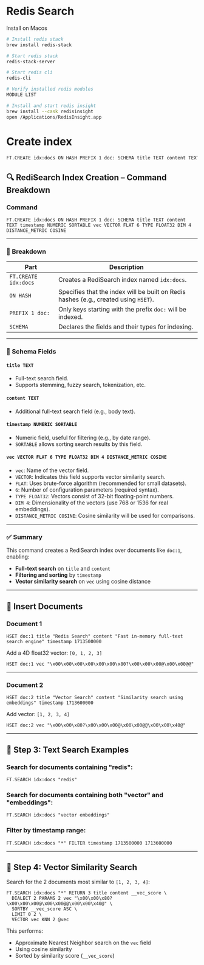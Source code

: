 # Redis Search

Install on Macos
```bash
# Install redis stack
brew install redis-stack

# Start redis stack
redis-stack-server

# Start redis cli
redis-cli

# Verify installed redis modules
MODULE LIST

# Install and start redis insight
brew install --cask redisinsight
open /Applications/RedisInsight.app
```

# Create index
```bash
FT.CREATE idx:docs ON HASH PREFIX 1 doc: SCHEMA title TEXT content TEXT timestamp NUMERIC SORTABLE vec VECTOR FLAT 6 TYPE FLOAT32 DIM 4 DISTANCE_METRIC COSINE
```


## 🔍 RediSearch Index Creation – Command Breakdown

### Command
```redis
FT.CREATE idx:docs ON HASH PREFIX 1 doc: SCHEMA title TEXT content TEXT timestamp NUMERIC SORTABLE vec VECTOR FLAT 6 TYPE FLOAT32 DIM 4 DISTANCE_METRIC COSINE
```

---

### 🧠 Breakdown

| Part | Description |
|------|-------------|
| `FT.CREATE idx:docs` | Creates a RediSearch index named `idx:docs`. |
| `ON HASH` | Specifies that the index will be built on Redis hashes (e.g., created using `HSET`). |
| `PREFIX 1 doc:` | Only keys starting with the prefix `doc:` will be indexed. |
| `SCHEMA` | Declares the fields and their types for indexing. |

---

### 📄 Schema Fields

#### `title TEXT`
- Full-text search field.
- Supports stemming, fuzzy search, tokenization, etc.

#### `content TEXT`
- Additional full-text search field (e.g., body text).

#### `timestamp NUMERIC SORTABLE`
- Numeric field, useful for filtering (e.g., by date range).
- `SORTABLE` allows sorting search results by this field.

#### `vec VECTOR FLAT 6 TYPE FLOAT32 DIM 4 DISTANCE_METRIC COSINE`
- `vec`: Name of the vector field.
- `VECTOR`: Indicates this field supports vector similarity search.
- `FLAT`: Uses brute-force algorithm (recommended for small datasets).
- `6`: Number of configuration parameters (required syntax).
- `TYPE FLOAT32`: Vectors consist of 32-bit floating-point numbers.
- `DIM 4`: Dimensionality of the vectors (use 768 or 1536 for real embeddings).
- `DISTANCE_METRIC COSINE`: Cosine similarity will be used for comparisons.

---

### ✅ Summary

This command creates a RediSearch index over documents like `doc:1`, enabling:

- **Full-text search** on `title` and `content`
- **Filtering and sorting** by `timestamp`
- **Vector similarity search** on `vec` using cosine distance


---

## 📄 Insert Documents

### Document 1

```redis
HSET doc:1 title "Redis Search" content "Fast in-memory full-text search engine" timestamp 1713500000
```

Add a 4D float32 vector: `[0, 1, 2, 3]`
```redis
HSET doc:1 vec "\x00\x00\x00\x00\x00\x00\x80?\x00\x00\x00@\x00\x00@@"
```

---

### Document 2

```redis
HSET doc:2 title "Vector Search" content "Similarity search using embeddings" timestamp 1713600000
```

Add vector: `[1, 2, 3, 4]`
```redis
HSET doc:2 vec "\x00\x00\x80?\x00\x00\x00@\x00\x00@@\x00\x00\x40@"
```

---

## 🔎 Step 3: Text Search Examples

### Search for documents containing "redis":
```redis
FT.SEARCH idx:docs "redis"
```

### Search for documents containing both "vector" and "embeddings":
```redis
FT.SEARCH idx:docs "vector embeddings"
```

### Filter by timestamp range:
```redis
FT.SEARCH idx:docs "*" FILTER timestamp 1713500000 1713600000
```

---

## 🤖 Step 4: Vector Similarity Search

Search for the 2 documents most similar to `[1, 2, 3, 4]`:

```redis
FT.SEARCH idx:docs "*" RETURN 3 title content __vec_score \
  DIALECT 2 PARAMS 2 vec "\x00\x00\x80?\x00\x00\x00@\x00\x00@@\x00\x00\x40@" \
  SORTBY __vec_score ASC \
  LIMIT 0 2 \
  VECTOR vec KNN 2 @vec
```

This performs:
- Approximate Nearest Neighbor search on the `vec` field
- Using cosine similarity
- Sorted by similarity score (`__vec_score`)